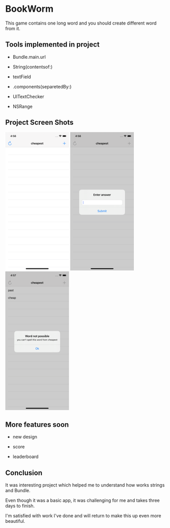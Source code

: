 # BookWorm

This game contains one long word and you should create different word from it. 

## Tools implemented in project

  - Bundle.main.url

  - String(contentsof:)

  - textField

  - .components(separetedBy:)

  - UITextChecker

  - NSRange

 

 ## Project Screen Shots

<img src="Screen1.png" width="200"> <img src="Screen2.png" width="200">  <img src="Screen3.png" width="200"> 



## More features soon 

- new design

- score

- leaderboard 

  

## Conclusion 

It was interesting project which helped me to understand how works strings and Bundle.

Even though it was a basic app, it was challenging for me and takes three days to finish. 

I'm satisfied with work I've done and will return to make this up even more beautiful.

